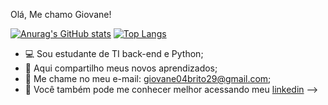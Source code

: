 Olá, Me chamo Giovane!

[![Anurag's GitHub stats](https://github-readme-stats.vercel.app/api?username=giovane04brito29-hue&show_icons=true&theme=github_dark)](https://github.com/anuraghazra/github-readme-stats&show_icons=true&theme=github_dark)
[![Top Langs](https://github-readme-stats.vercel.app/api/top-langs/?username=giovane04brito29-hue&theme=github_dark)](https://github.com/anuraghazra/github-readme-stats&theme=github_dark)



- 💻 Sou estudante de TI back-end e Python;
- 🥇 Aqui compartilho meus novos aprendizados;
- 📱  Me chame no meu e-mail: giovane04brito29@gmail.com;
- 📝 Você também pode me conhecer melhor acessando meu [linkedin](https://www.linkedin.com/in/giovane-brito-a09222378/)
-->
